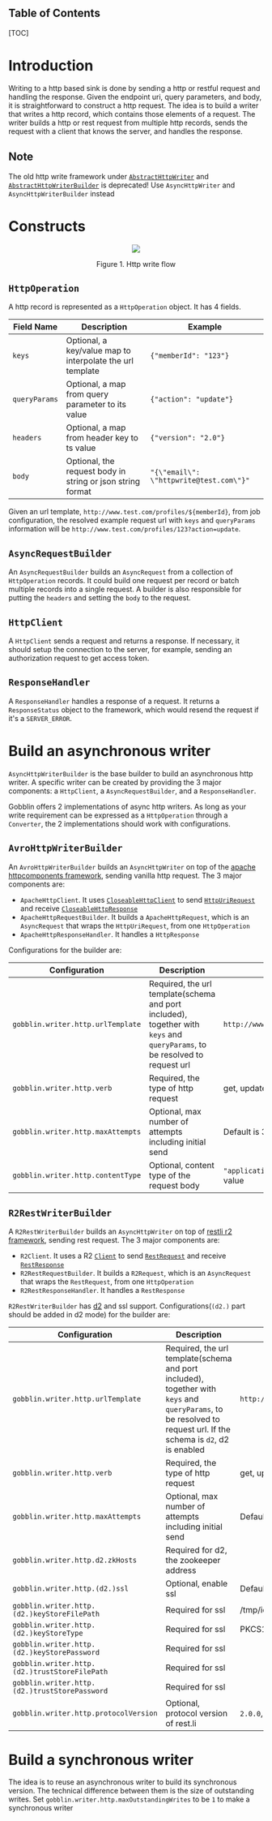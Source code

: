 Table of Contents
------------------
[TOC]

# Introduction

Writing to a http based sink is done by sending a http or restful request and handling the response. Given
the endpoint uri, query parameters, and body, it is straightforward to construct a http request. The idea
is to build a writer that writes a http record, which contains those elements of a request. The writer
builds a http or rest request from multiple http records, sends the request with a client that knows the server,
and handles the response.

## Note
The old http write framework under [`AbstractHttpWriter`](https://github.com/apache/incubator-gobblin/blob/master/gobblin-core/src/main/java/org/apache/gobblin/writer/http/AbstractHttpWriter.java)
and [`AbstractHttpWriterBuilder`](https://github.com/apache/incubator-gobblin/blob/master/gobblin-core/src/main/java/org/apache/gobblin/writer/http/AbstractHttpWriterBuilder.java)
is deprecated! Use `AsyncHttpWriter` and `AsyncHttpWriterBuilder` instead

# Constructs
<p align="center">
    <img src=../../img/Http-Write.png>
</p>
<p style="text-align: center;"> Figure 1. Http write flow </p>

## `HttpOperation`
A http record is represented as a `HttpOperation` object. It has 4 fields.

| Field Name | Description | Example
|---|---|---|
| `keys` | Optional, a key/value map to interpolate the url template | ```{"memberId": "123"}``` |
| `queryParams` | Optional, a map from query parameter to its value| ```{"action": "update"}``` |
| `headers` | Optional, a map from header key to ts value | ```{"version": "2.0"}``` |
| `body` | Optional, the request body in string or json string format | ```"{\"email\": \"httpwrite@test.com\"}"``` |

Given an url template, ```http://www.test.com/profiles/${memberId}```, from job configuration, the resolved 
example request url with `keys` and `queryParams` information will be ```http://www.test.com/profiles/123?action=update```.

## `AsyncRequestBuilder`
An `AsyncRequestBuilder` builds an `AsyncRequest` from a collection of `HttpOperation` records. It could build one
request per record or batch multiple records into a single request. A builder is also responsible for
putting the `headers` and setting the `body` to the request.

## `HttpClient`
A `HttpClient` sends a request and returns a response. If necessary, it should setup the connection to the server, for
example, sending an authorization request to get access token.

## `ResponseHandler`
A `ResponseHandler` handles a response of a request. It returns a `ResponseStatus` object to the framework, which
would resend the request if it's a `SERVER_ERROR`.

# Build an asynchronous writer
`AsyncHttpWriterBuilder` is the base builder to build an asynchronous http writer. A specific writer can be created by 
providing the 3 major components: a `HttpClient`, a `AsyncRequestBuilder`, and a `ResponseHandler`.

Gobblin offers 2 implementations of async
http writers. As long as your write requirement can be expressed as a `HttpOperation` through a `Converter`, the
2 implementations should work with configurations.

## `AvroHttpWriterBuilder`
An `AvroHttpWriterBuilder` builds an `AsyncHttpWriter` on top of the [apache httpcomponents framework](https://hc.apache.org/), sending vanilla http request.
The 3 major components are:

  - `ApacheHttpClient`. It uses [`CloseableHttpClient`](https://github.com/apache/httpcomponents-client/blob/master/httpclient5/src/main/java/org/apache/hc/client5/http/impl/classic/CloseableHttpClient.java) to 
  send [`HttpUriRequest`](https://github.com/apache/httpcomponents-client/blob/master/httpclient5/src/main/java/org/apache/hc/client5/http/classic/methods/HttpUriRequest.java)
  and receive [`CloseableHttpResponse`](https://github.com/apache/httpcomponents-client/blob/master/httpclient5/src/main/java/org/apache/hc/client5/http/impl/classic/CloseableHttpResponse.java)
  - `ApacheHttpRequestBuilder`. It builds a `ApacheHttpRequest`, which is an `AsyncRequest` that wraps the `HttpUriRequest`, from one `HttpOperation`
  - `ApacheHttpResponseHandler`. It handles a `HttpResponse`

Configurations for the builder are:

| Configuration | Description | Example
|---|---|---|
| `gobblin.writer.http.urlTemplate` | Required, the url template(schema and port included), together with `keys` and `queryParams`, to be resolved to request url | ```http://www.test.com/profiles/${memberId}``` |
| `gobblin.writer.http.verb` | Required, the type of http request | get, update, delete, etc |
| `gobblin.writer.http.maxAttempts` | Optional, max number of attempts including initial send | Default is 3 |
| `gobblin.writer.http.contentType` | Optional, content type of the request body | ```"application/json"```, which is the default value |

## `R2RestWriterBuilder`
A `R2RestWriterBuilder` builds an `AsyncHttpWriter` on top of [restli r2 framework](https://github.com/linkedin/rest.li/wiki/Request---Response-API-(R2)), sending
rest request. The 3 major components are:

  - `R2Client`. It uses a R2 [`Client`](https://github.com/linkedin/rest.li/blob/master/r2-core/src/main/java/com/linkedin/r2/transport/common/Client.java) to
  send [`RestRequest`](https://github.com/linkedin/rest.li/blob/master/r2-core/src/main/java/com/linkedin/r2/message/rest/RestRequest.java) and
  receive [`RestResponse`](https://github.com/linkedin/rest.li/blob/master/r2-core/src/main/java/com/linkedin/r2/message/rest/RestResponse.java)
  - `R2RestRequestBuilder`. It builds a `R2Request`, which is an `AsyncRequest` that wraps the `RestRequest`, from one `HttpOperation`
  - `R2RestResponseHandler`. It handles a `RestResponse`
  
 `R2RestWriterBuilder` has [d2](https://github.com/linkedin/rest.li/wiki/Dynamic-Discovery) and ssl support. Configurations(`(d2.)` part should be added in d2 mode) for the builder are:
 
 | Configuration | Description | Example
 |---|---|---|
 | `gobblin.writer.http.urlTemplate` | Required, the url template(schema and port included), together with `keys` and `queryParams`, to be resolved to request url. If the schema is `d2`, d2 is enabled | ```http://www.test.com/profiles/${memberId}``` |
 | `gobblin.writer.http.verb` | Required, the type of http request | get, update, put, delete, etc |
 | `gobblin.writer.http.maxAttempts` | Optional, max number of attempts including initial send | Default is 3 |
 | `gobblin.writer.http.d2.zkHosts`| Required for d2, the zookeeper address | |
 | `gobblin.writer.http.(d2.)ssl`| Optional, enable ssl | Default is false |
 | `gobblin.writer.http.(d2.)keyStoreFilePath`| Required for ssl | /tmp/identity.p12 |
 | `gobblin.writer.http.(d2.)keyStoreType`| Required for ssl | PKCS12 |
 | `gobblin.writer.http.(d2.)keyStorePassword`| Required for ssl | |
 | `gobblin.writer.http.(d2.)trustStoreFilePath`| Required for ssl | |
 | `gobblin.writer.http.(d2.)trustStorePassword`| Required for ssl | |
 | `gobblin.writer.http.protocolVersion` | Optional, protocol version of rest.li | ```2.0.0```, which is the default value |

# Build a synchronous writer
The idea is to reuse an asynchronous writer to build its synchronous version. The technical difference between them
is the size of outstanding writes. Set `gobblin.writer.http.maxOutstandingWrites` to be `1` to make a synchronous writer